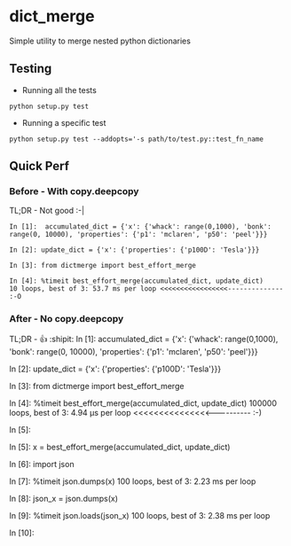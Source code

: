 # dict_merge
Simple utility to merge nested python dictionaries

## Testing
* Running all the tests
```
python setup.py test
```

* Running a specific test
```
python setup.py test --addopts='-s path/to/test.py::test_fn_name
```

## Quick Perf
### Before - With copy.deepcopy
TL;DR - Not good :-|
```
In [1]:  accumulated_dict = {'x': {'whack': range(0,1000), 'bonk': range(0, 10000), 'properties': {'p1': 'mclaren', 'p50': 'peel'}}}

In [2]: update_dict = {'x': {'properties': {'p100D': 'Tesla'}}}

In [3]: from dictmerge import best_effort_merge

In [4]: %timeit best_effort_merge(accumulated_dict, update_dict)
10 loops, best of 3: 53.7 ms per loop <<<<<<<<<<<<<<<<<-------------- :-O
```

### After - No copy.deepcopy
TL;DR - :thumbsup: :shipit:
In [1]:  accumulated_dict = {'x': {'whack': range(0,1000), 'bonk': range(0, 10000), 'properties': {'p1': 'mclaren', 'p50': 'peel'}}}

In [2]: update_dict = {'x': {'properties': {'p100D': 'Tesla'}}}

In [3]: from dictmerge import best_effort_merge

In [4]: %timeit best_effort_merge(accumulated_dict, update_dict)
100000 loops, best of 3: 4.94 µs per loop <<<<<<<<<<<<<<<---------- :-)

In [5]:



In [5]: x = best_effort_merge(accumulated_dict, update_dict)

In [6]: import json

In [7]: %timeit json.dumps(x)
100 loops, best of 3: 2.23 ms per loop

In [8]: json_x = json.dumps(x)

In [9]: %timeit json.loads(json_x)
100 loops, best of 3: 2.38 ms per loop

In [10]:
```
	